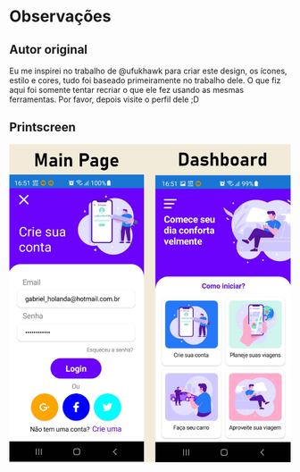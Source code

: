 # Observações
## Autor original
Eu me inspirei no trabalho de @ufukhawk para criar este design, os ícones, estilo e cores, tudo foi baseado primeiramente no trabalho dele. O que fiz aqui foi somente tentar recriar o que ele fez usando as mesmas ferramentas. Por favor, depois visite o perfil dele ;D

## Printscreen
![Preview](https://github.com/HDG-Gabriel/DesignApps/blob/main/DesignExemplos/Chased-Home-Clone/Printscreen/Paper.jpg)
